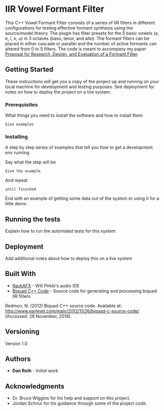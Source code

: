# IIR Vowel Formant Filter

This C++ Vowel Formant Filter consists of a series of IIR filters in different configurations for testing effective formant synthesis using the source/model theory.  The plugin has filter presets for the 5 basic vowels (a, e, i, o, u) in 3 octaves (bass, tenor, and alto).  The formant filters can be placed in either cascade or parallel and the number of active formants can altered from 0 to 5 filters.  The code is meant to accompany my paper [Proposal for Research, Design, and Evaluation of a Formant Filter](https://sway.office.com/6rPoUHP4RIM2MkBz?ref=Link).

## Getting Started

These instructions will get you a copy of the project up and running on your local machine for development and testing purposes. See deployment for notes on how to deploy the project on a live system.

### Prerequisites

What things you need to install the software and how to install them

```
Give examples
```

### Installing

A step by step series of examples that tell you how to get a development env running

Say what the step will be

```
Give the example
```

And repeat

```
until finished
```

End with an example of getting some data out of the system or using it for a little demo

## Running the tests

Explain how to run the automated tests for this system

## Deployment

Add additional notes about how to deploy this on a live system

## Built With

* [RackAFX](http://www.willpirkle.com/rackafx/) - Will Pirkle's audio IDE 
* [Biquad C++ Code](http://www.earlevel.com/main/2012/11/26/biquad-c-source-code/) - Source code for generating and processing biquad IIR filters

Redmon, N. (2012) Biquad C++ source code. Available at: http://www.earlevel.com/main/2012/11/26/biquad-c-source-code/ (Accessed: 28 November, 2018).

## Versioning

Version 1.0

## Authors

* **Dan Roth** - *Initial work* 

## Acknowledgments

* Dr. Bruce Wiggins for his help and support on this project.
* Jordan Schnur for his guidance through some of the project code.


